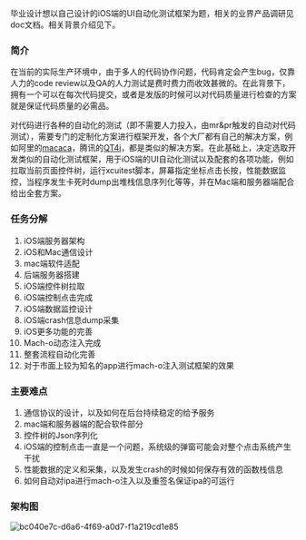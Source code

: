 毕业设计想以自己设计的iOS端的UI自动化测试框架为题，相关的业界产品调研见doc文档。相关背景介绍见下。

### 简介

在当前的实际生产环境中，由于多人的代码协作问题，代码肯定会产生bug，仅靠人力的code review以及QA的人力测试是费时费力而收效甚微的。在此背景下，拥有一个可以在每次代码提交，或者是发版的时候可以对代码质量进行检查的方案就是保证代码质量的必需品。

对代码进行各种的自动化的测试（即不需要人力投入，由mr&pr触发的自动对代码测试），需要专门的定制化方案进行框架开发，各个大厂都有自己的解决方案，例如阿里的[macaca](https://macacajs.github.io/zh/)，腾讯的[QT4i](https://qt4i.readthedocs.io/zh_CN/latest/)，都是类似的解决方案。在此基础上，决定选取开发类似的自动化测试框架，用于iOS端的UI自动化测试以及配套的各项功能，例如拉取当前页面控件树，运行xcuitest脚本，屏幕指定坐标点击长按，性能数据监控，当程序发生卡死时dump出堆栈信息序列化等等，并在Mac端和服务器端配合给出全套方案。

### 任务分解

1.	iOS端服务器架构
2.	iOS和Mac通信设计
3.	mac端软件适配
4.	后端服务器搭建
5.	iOS端控件树拉取
6.	iOS端控制点击完成
7.	iOS端数据监控设计
8.	iOS端crash信息dump采集
9.	iOS更多功能的完善
10.	Mach-o动态注入完成
11.	整套流程自动化完善
12.	对于市面上较为知名的app进行mach-o注入测试框架的效果

### 主要难点

1. 通信协议的设计，以及如何在后台持续稳定的给予服务
2. mac端和服务器端的配合软件部分
3. 控件树的Json序列化
4. iOS端的控制点击一直是一个问题，系统级的弹窗可能会对整个点击系统产生干扰
5. 性能数据的定义和采集，以及发生crash的时候如何保存有效的函数栈信息
6. 如何自动对ipa进行mach-o注入以及重签名保证ipa的可运行

### 架构图

![bc040e7c-d6a6-4f69-a0d7-f1a219cd1e85](/Users/pineappleym/Desktop/bc040e7c-d6a6-4f69-a0d7-f1a219cd1e85.png)


